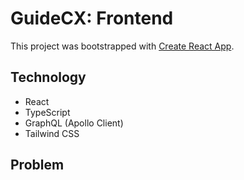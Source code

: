 # GuideCX: Frontend

This project was bootstrapped with [Create React App](https://github.com/facebook/create-react-app).

## Technology

- React
- TypeScript
- GraphQL (Apollo Client)
- Tailwind CSS

## Problem
